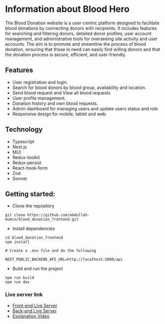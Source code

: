 # Information about Blood Hero

The Blood Donation website is a user-centric platform designed to facilitate blood donations by connecting donors with recipients. It includes features for searching and filtering donors, detailed donor profiles, user account management, and administrative tools for overseeing site activity and user accounts. The aim is to promote and streamline the process of blood donation, ensuring that those in need can easily find willing donors and that the donation process is secure, efficient, and user-friendly.

## Features

- User registration and login.
- Search for blood donors by blood group, availability and location.
- Send blood request and View all blood requests
- User profile management.
- Donation history and own blood requests.
- Admin dashboard for managing users and update users status and role
- Responsive design for mobile, tablet and web.

## Technology

- Typescript
- Next.js
- MUI
- Redux-toolkit
- Redux-persist
- React-hook-form
- Zod
- Sonner

## Getting started:

- Clone the repository

```
git clone https://github.com/abdullah-mumin/blood_donation_frontend.git
```

- Install dependencies

```
cd blood_donation_frontend
npm install
```

```
# Create a .env file and do the following

NEXT_PUBLIC_BACKEND_API_URL=http://localhost:5000/api

```

- Build and run the project

```
npm run build
npm run dev
```

### Live server link

- [Front-end Live Server](https://blood-donation-frontend-sigma.vercel.app/)
- [Back-end Live Server](https://blooddonationbackendserver-root-dev.vercel.app/)
- [Explanation Video](https://youtu.be/YYxtOuQoMOQ)
